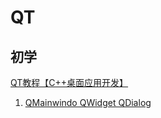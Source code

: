 # QT

## 初学
[QT教程【C++桌面应用开发】](https://www.bilibili.com/video/BV1hU4y1M7NA)

1. [QMainwindo QWidget QDialog](QMainwindo_QWidget_QDialog.md)